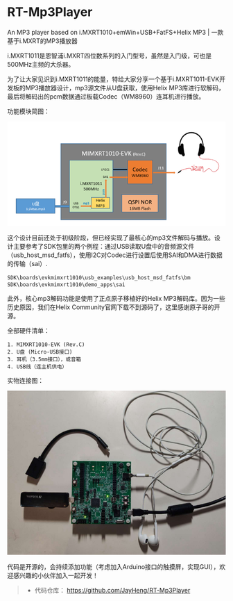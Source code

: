 # RT-Mp3Player
An MP3 player based on i.MXRT1010+emWin+USB+FatFS+Helix MP3 | 一款基于i.MXRT的MP3播放器

i.MXRT1011是恩智浦i.MXRT四位数系列的入门型号，虽然是入门级，可也是500MHz主频的大杀器。

为了让大家见识到i.MXRT1011的能量，特给大家分享一个基于i.MXRT1011-EVK开发板的MP3播放器设计，mp3源文件从U盘获取，使用Helix MP3库进行软解码，最后将解码出的pcm数据通过板载Codec（WM8960）连耳机进行播放。

功能模块简图：

![](doc/RT-Mp3Player_BlockDiagram_v0.2.PNG)

这个设计目前还处于初级阶段，但已经实现了最核心的mp3文件解码与播放。设计主要参考了SDK包里的两个例程：通过USB读取U盘中的音频源文件（usb_host_msd_fatfs），使用I2C对Codec进行设置后使用SAI和DMA进行数据的传输（sai）.

```text
SDK\boards\evkmimxrt1010\usb_examples\usb_host_msd_fatfs\bm
SDK\boards\evkmimxrt1010\demo_apps\sai
```

此外，核心mp3解码功能是使用了正点原子移植好的Helix MP3解码库。因为一些历史原因，我们在Helix Community官网下载不到源码了，这里感谢原子哥的开源。

全部硬件清单：

```text
1. MIMXRT1010-EVK (Rev.C)
2. U盘 (Micro-USB接口)
3. 耳机（3.5mm接口），或音箱
4. USB线（连主机供电）
```

实物连接图：

![](doc/RT-Mp3Player_View_v1.jpg)

代码是开源的，会持续添加功能（考虑加入Arduino接口的触摸屏，实现GUI），欢迎感兴趣的小伙伴加入一起开发！

> * 代码仓库： https://github.com/JayHeng/RT-Mp3Player


